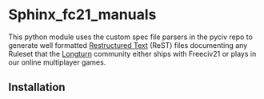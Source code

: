 Sphinx_fc21_manuals
===================

This python module uses the custom spec file parsers in the pyciv repo to generate well formatted
[Restructured Text](https://www.sphinx-doc.org/en/master/usage/restructuredtext/index.html) (ReST) files
documenting any Ruleset that the [Longturn](https://longturn.net) community either ships with Freeciv21 or
plays in our online multiplayer games.

[Documentation]:(docs/index)

Installation
------------
